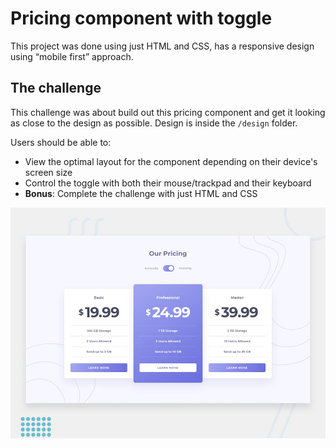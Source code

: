 # Pricing component with toggle

This project was done using just HTML and CSS, has a responsive design using “mobile first” approach.

## The challenge

This challenge was about build out this pricing component and get it looking as close to the design as possible. 
Design is inside the `/design` folder. 

Users should be able to:
- View the optimal layout for the component depending on their device's screen size
- Control the toggle with both their mouse/trackpad and their keyboard
- **Bonus**: Complete the challenge with just HTML and CSS

![Design preview for the File Transfer pricing component coding challenge](./design/desktop-preview.jpg)

